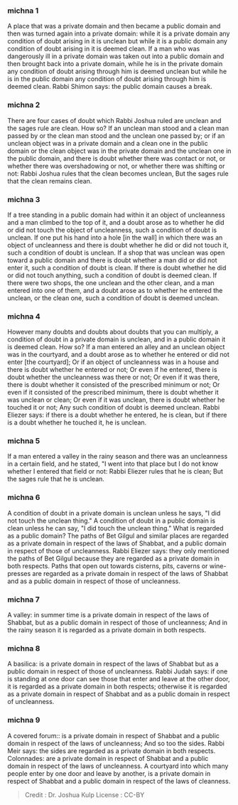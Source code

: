 
### michna 1
A place that was a private domain and then became a public domain  and then was turned again into a private domain: while it is a private domain any condition of doubt arising in it is unclean but while it is a public domain any condition of doubt arising in it is deemed clean. If a man who was dangerously ill in a private domain was taken out into a public domain and then brought back into a private domain, while he is in the private domain any condition of doubt arising through him is deemed unclean but while he is in the public domain any condition of doubt arising through him is deemed clean. Rabbi Shimon says: the public domain causes a break.

### michna 2
There are four cases of doubt which Rabbi Joshua ruled are unclean and the sages rule are clean. How so? If an unclean man stood  and a clean man passed by  or the clean man stood and the unclean one passed by; or if an unclean object was in a private domain and a clean one in the public domain or the clean object was in the private domain and the unclean one in the public domain, and there is doubt whether there was contact  or not, or whether there was overshadowing  or not, or whether there was shifting or not: Rabbi Joshua rules that the clean becomes unclean, But the sages rule that the clean remains clean.

### michna 3
If a tree standing in a public domain had within it an object of uncleanness and a man climbed to the top of it, and a doubt arose as to whether he did or did not touch the object of uncleanness, such a condition of doubt is unclean. If one put his hand into a hole [in the wall] in which there was an object of uncleanness and there is doubt whether he did or did not touch it, such a condition of doubt is unclean. If a shop that was unclean was open toward a public domain and there is doubt whether a man did or did not enter it, such a condition of doubt is clean. If there is doubt whether he did or did not touch anything, such a condition of doubt is deemed clean. If there were two shops, the one unclean and the other clean, and a man entered into one of them, and a doubt arose as to whether he entered the unclean, or the clean one, such a condition of doubt is deemed unclean.

### michna 4
However many doubts and doubts about doubts that you can multiply, a condition of doubt in a private domain is unclean, and in a public domain it is deemed clean. How so? If a man entered an alley  and an unclean object was in the courtyard, and a doubt arose as to whether he entered or did not enter [the courtyard]; Or if an object of uncleanness was in a house and there is doubt whether he entered or not; Or even if he entered, there is doubt whether the uncleanness was there or not; Or even if it was there, there is doubt whether it consisted of the prescribed minimum or not; Or even if it consisted of the prescribed minimum, there is doubt whether it was unclean or clean; Or even if it was unclean, there is doubt whether he touched it or not; Any such condition of doubt is deemed unclean. Rabbi Eliezer says: if there is a doubt whether he entered, he is clean, but if there is a doubt whether he touched it, he is unclean.

### michna 5
If a man entered a valley in the rainy season  and there was an uncleanness in a certain field, and he stated, "I went into that place  but I do not know whether I entered that field   or not: Rabbi Eliezer rules that he is clean; But the sages rule that he is unclean.

### michna 6
A condition of doubt in a private domain is unclean unless he says, "I did not touch the unclean thing." A condition of doubt in a public domain is clean unless he can say, "I did touch the unclean thing." What is regarded as a public domain? The paths of Bet Gilgul and similar places are regarded as a private domain in respect of the laws of Shabbat, and a public domain in respect of those of uncleanness. Rabbi Eliezer says: they only mentioned the paths of Bet Gilgul because they are regarded as a private domain in both respects. Paths that open out towards cisterns, pits, caverns or wine-presses are regarded as a private domain in respect of the laws of Shabbat and as a public domain in respect of those of uncleanness.

### michna 7
A valley: in summer time  is a private domain in respect of the laws of Shabbat, but as a public domain in respect of those of uncleanness; And in the rainy season it is regarded as a private domain in both respects.

### michna 8
A basilica:   is a private domain in respect of the laws of Shabbat but as a public domain in respect of those of uncleanness. Rabbi Judah says: if one is standing at one door can see those that enter and leave at the other door, it is regarded as a private domain in both respects; otherwise it is regarded as a private domain in respect of Shabbat and as a public domain in respect of uncleanness.

### michna 9
A covered forum:: is a private domain in respect of Shabbat and a public domain in respect of the laws of uncleanness; And so too the sides. Rabbi Meir says: the sides are regarded as a private domain in both respects. Colonnades: are a private domain in respect of Shabbat and a public domain in respect of the laws of uncleanness. A courtyard into which many people enter by one door and leave by another, is a private domain in respect of Shabbat and a public domain in respect of the laws of cleanness.

>Credit : Dr. Joshua Kulp
>License : CC-BY